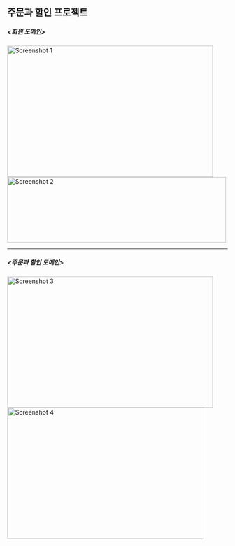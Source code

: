 ## 주문과 할인 프로젝트

##### <회원 도메인>

<img src="https://github.com/duhying/OrderDiscountProject/assets/123529128/d9405163-dad1-405e-a5ea-43670bf637f0" alt="Screenshot 1" width="470" height="300"/>
<br/>
<img src="https://github.com/duhying/OrderDiscountProject/assets/123529128/36136653-c23d-4629-9df8-1ed705892ded" alt="Screenshot 2" width="500" height="150"/>



------------------------------------------------------------------------------------------------------------------------


##### <주문과 할인 도메인>


<img src="https://github.com/duhying/OrderDiscountProject/assets/123529128/d02fa162-0793-4a3f-83c9-09e9611e2e0e" alt="Screenshot 3" width="470" height="300"/>
<br/>
<img src="https://github.com/duhying/OrderDiscountProject/assets/123529128/7fecb744-a4a2-45f5-af79-f32ce9e99425" alt="Screenshot 4" width="450" height="300"/>

